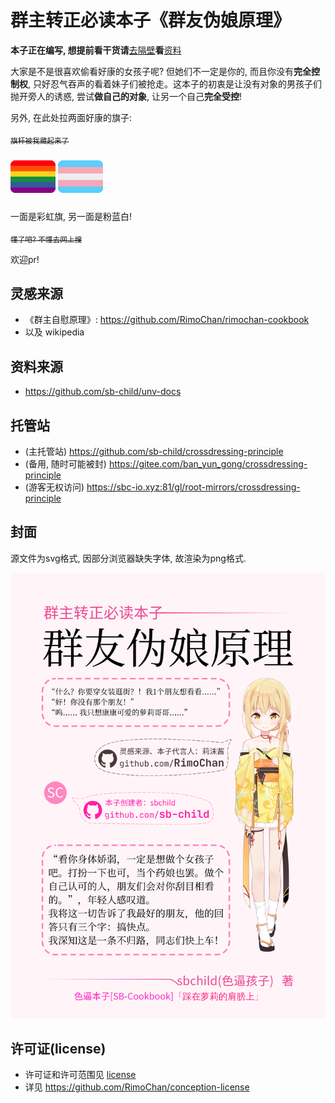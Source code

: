 # 群主转正必读本子《群友伪娘原理》

**本子正在编写, 想提前看干货请**[去隔壁](#资料来源)**看**[资料](https://github.com/sb-child/unv-docs)

大家是不是很喜欢偷看好康的女孩子呢? 但她们不一定是你的, 而且你没有**完全控制权**, 只好忍气吞声的看着妹子们被抢走。这本子的初衷是让没有对象的男孩子们抛开旁人的诱惑, 尝试**做自己的对象**, 让另一个自己**完全受控**!

另外, 在此处拉两面好康的旗子:

~~<sub>旗杆被我藏起来了</sub>~~

<img alt="🏳️‍🌈" class="imga" src="data:image/png;base64,iVBORw0KGgoAAAANSUhEUgAAAEgAAABICAMAAABiM0N1AAAAP1BMVEVHcEz/AA7/AA6IAIKIAIKIAIKIAIKIAIL/AA7/AA7/AA760iATjz6IAIL/AA41WKD/UABfLJH9kRAcgVf/FAsYnWwDAAAAC3RSTlMAIM/vz79gIL9g75BI5akAAAB/SURBVHja7dDZDQMxDAPRsdfnJlHO/msN4BbEr7VeAQOChHBdc5jDmLCkbE45rc5pbmcCsglkmCYxGSYxMBFd6CfCSyRCe4c+ItxEIrR36C4Sob1DXxGeIhHaO/QW4SGiC1VNp9I0oQZF0SlAP/ydowP04t7TYWnV9XMjhMv6A7t0yD3vMT0sAAAAAElFTkSuQmCC">
<img alt="🏳️‍⚧️" class="imga" src="data:image/png;base64,iVBORw0KGgoAAAANSUhEUgAAAEgAAABICAMAAABiM0N1AAAAJFBMVEVHcExbzvpbzvpbzvpbzvpbzvr1qbhbzvru7u6ovNnzusbPsslL/dk/AAAABnRSTlMAYCDPv++evUMBAAAAbUlEQVR42u3XOw7AMAgEUTA45HP/+0aJ0qfwFJa17wBTItZE1uVZA9K/TIsaFO3t9BrWn1IUIMy8EG5ZiLSCrBw6ILZBFFJortAOUUihuUInRGdEoblCF0Q/5D/sYccmBDVqsJlFDT9qioos6wbuaWTp7LravQAAAABJRU5ErkJggg==">

一面是彩虹旗, 另一面是粉蓝白!

~~<sub>懂了吧? 不懂去网上搜</sub>~~

欢迎pr!

## 灵感来源

+ 《群主自慰原理》: <https://github.com/RimoChan/rimochan-cookbook>
+ 以及 wikipedia

## 资料来源

+ <https://github.com/sb-child/unv-docs>

## 托管站

+ (主托管站) https://github.com/sb-child/crossdressing-principle
+ (备用, 随时可能被封) https://gitee.com/ban_yun_gong/crossdressing-principle
+ (游客无权访问) https://sbc-io.xyz:81/gl/root-mirrors/crossdressing-principle

## 封面

源文件为svg格式, 因部分浏览器缺失字体, 故渲染为png格式.

<img src="cover.png" />

## 许可证(license)

+ 许可证和许可范围见 [license](./LICENSE)
+ 详见 <https://github.com/RimoChan/conception-license>
